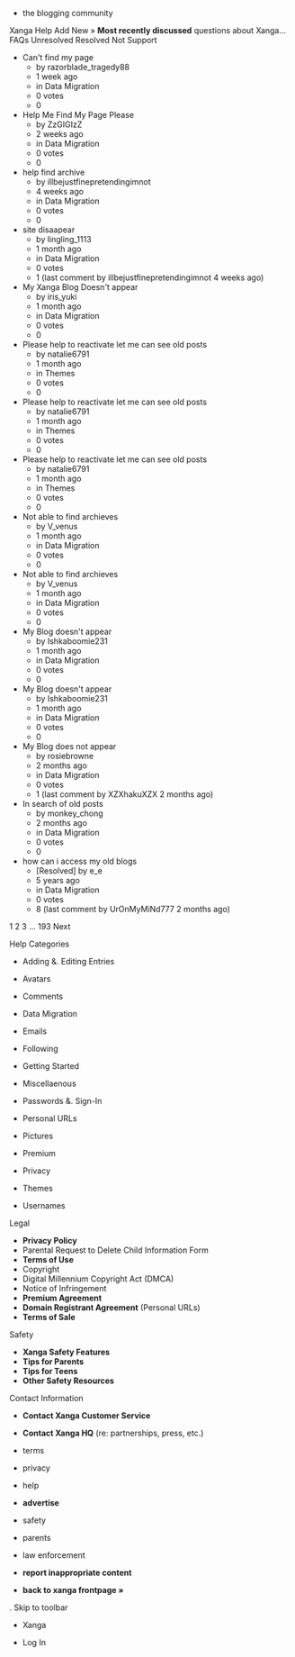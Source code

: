 *   the blogging community

Xanga Help Add New » **Most recently discussed** questions about Xanga… FAQs Unresolved Resolved Not Support

*   Can't find my page
    *   by razorblade\_tragedy88
    *   1 week ago
    *   in Data Migration
    *   0 votes
    *   0
*   Help Me Find My Page Please
    *   by ZzGIGIzZ
    *   2 weeks ago
    *   in Data Migration
    *   0 votes
    *   0
*   help find archive
    *   by illbejustfinepretendingimnot
    *   4 weeks ago
    *   in Data Migration
    *   0 votes
    *   0
*   site disaapear
    *   by lingling\_1113
    *   1 month ago
    *   in Data Migration
    *   0 votes
    *   1 (last comment by illbejustfinepretendingimnot 4 weeks ago)
*   My Xanga Blog Doesn't appear
    *   by iris\_yuki
    *   1 month ago
    *   in Data Migration
    *   0 votes
    *   0
*   Please help to reactivate let me can see old posts
    *   by natalie6791
    *   1 month ago
    *   in Themes
    *   0 votes
    *   0
*   Please help to reactivate let me can see old posts
    *   by natalie6791
    *   1 month ago
    *   in Themes
    *   0 votes
    *   0
*   Please help to reactivate let me can see old posts
    *   by natalie6791
    *   1 month ago
    *   in Themes
    *   0 votes
    *   0
*   Not able to find archieves
    *   by V\_venus
    *   1 month ago
    *   in Data Migration
    *   0 votes
    *   0
*   Not able to find archieves
    *   by V\_venus
    *   1 month ago
    *   in Data Migration
    *   0 votes
    *   0
*   My Blog doesn't appear
    *   by Ishkaboomie231
    *   1 month ago
    *   in Data Migration
    *   0 votes
    *   0
*   My Blog doesn't appear
    *   by Ishkaboomie231
    *   1 month ago
    *   in Data Migration
    *   0 votes
    *   0
*   My Blog does not appear
    *   by rosiebrowne
    *   2 months ago
    *   in Data Migration
    *   0 votes
    *   1 (last comment by XZXhakuXZX 2 months ago)
*   In search of old posts
    *   by monkey\_chong
    *   2 months ago
    *   in Data Migration
    *   0 votes
    *   0
*   how can i access my old blogs
    *   \[Resolved\] by e\_e
    *   5 years ago
    *   in Data Migration
    *   0 votes
    *   8 (last comment by UrOnMyMiNd777 2 months ago)

1 2 3 ... 193 Next

Help Categories

*   Adding &. Editing Entries
*   Avatars
*   Comments
*   Data Migration
*   Emails
*   Following
*   Getting Started
*   Miscellaenous

*   Passwords &. Sign-In
*   Personal URLs
*   Pictures
*   Premium
*   Privacy
*   Themes
*   Usernames

Legal

*   **Privacy Policy**
*   Parental Request to Delete Child Information Form
*   **Terms of Use**
*   Copyright
*   Digital Millennium Copyright Act (DMCA)
*   Notice of Infringement
*   **Premium Agreement**
*   **Domain Registrant Agreement** (Personal URLs)
*   **Terms of Sale**

Safety

*   **Xanga Safety Features**
*   **Tips for Parents**
*   **Tips for Teens**
*   **Other Safety Resources**

Contact Information

*   **Contact Xanga Customer Service**
*   **Contact Xanga HQ** (re: partnerships, press, etc.)

*   terms
*   privacy
*   help
*   **advertise**

*   safety
*   parents
*   law enforcement
*   **report inappropriate content**

*   **back to xanga frontpage »**

<img src="http://pixel.quantserve.com/pixel/p-87h-iNOVooym2.gif" style="display: none" height="1" width="1" alt="Quantcast"/>. Skip to toolbar

*   Xanga

*   Log In